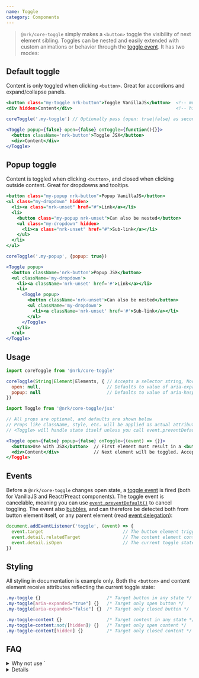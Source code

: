 ```yaml
---
name: Toggle
category: Components
---
```


> `@nrk/core-toggle` simply makes a `<button>` toggle the visibility of next element sibling. Toggles can be nested and easily extended with custom animations or behavior through the [toggle event](#events). It has two modes:

## Default toggle

Content is only toggled when clicking `<button>`. Great for accordions and expand/collapse panels.

```toggle.html
<button class="my-toggle nrk-button">Toggle VanillaJS</button>  <!-- must be <button> -->
<div hidden>Content</div>                                       <!-- hidden prevents flash of unstyled content -->
```
```toggle.js
coreToggle('.my-toggle') // Optionally pass {open: true|false} as second argument to open/close
```
```toggle.jsx
<Toggle popup={false} open={false} onToggle={function(){}}>
  <button className='nrk-button'>Toggle JSX</button>
  <div>Content</div>
</Toggle>
```

## Popup toggle

Content is toggled when clicking `<button>`, and closed when clicking outside content. Great for dropdowns and tooltips.

```popup.html
<button class="my-popup nrk-button">Popup VanillaJS</button>
<ul class="my-dropdown" hidden>
  <li><a class="nrk-unset" href="#">Link</a></li>
  <li>
    <button class="my-popup nrk-unset">Can also be nested</button>
    <ul class="my-dropdown" hidden>
      <li><a class="nrk-unset" href="#">Sub-link</a></li>
    </ul>
  </li>
</ul>
```
```popup.js
coreToggle('.my-popup', {popup: true})
```
```popup.jsx
<Toggle popup>
  <button className='nrk-button'>Popup JSX</button>
  <ul className='my-dropdown'>
    <li><a className='nrk-unset' href='#'>Link</a></li>
    <li>
      <Toggle popup>
        <button className='nrk-unset'>Can also be nested</button>
        <ul className='my-dropdown'>
          <li><a className='nrk-unset' href='#'>Sub-link</a></li>
        </ul>
      </Toggle>
    </li>
  </ul>
</Toggle>
```

## Usage

```js
import coreToggle from '@nrk/core-toggle'

coreToggle(String|Element|Elements, { // Accepts a selector string, NodeList, Element or array of Elements
  open: null,                         // Defaults to value of aria-expanded or false. Use true|false to force open state
  popup: null                         // Defaults to value of aria-haspopup or false. Use true|false to force popup mode
})
```

```jsx
import Toggle from '@nrk/core-toggle/jsx'

// All props are optional, and defaults are shown below
// Props like className, style, etc. will be applied as actual attributes
// <Toggle> will handle state itself unless you call event.preventDefault() in onToggle

<Toggle open={false} popup={false} onToggle={(event) => {}}>
  <button>Use with JSX</button>  // First element must result in a <button>-tag. Accepts both elements and components
  <div>Content</div>             // Next element will be toggled. Accepts both elements and components
</Toggle>
```

## Events

Before a `@nrk/core-toggle` changes open state, a [toggle event](https://www.w3schools.com/jsref/event_ontoggle.asp) is fired (both for VanillaJS and React/Preact components). The toggle event is cancelable, meaning you can use [`event.preventDefault()`](https://developer.mozilla.org/en-US/docs/Web/API/Event/preventDefault) to cancel toggling. The event also [bubbles](https://developer.mozilla.org/en-US/docs/Learn/JavaScript/Building_blocks/Events#Event_bubbling_and_capture), and can therefore be detected both from button element itself, or any parent element (read [event delegation](https://stackoverflow.com/questions/1687296/what-is-dom-event-delegation)):

```js
document.addEventListener('toggle', (event) => {
  event.target                              // The button element triggering toggle event
  event.detail.relatedTarget                // The content element controlled by button
  event.detail.isOpen                       // The current toggle state (before toggle event has run)
})
```

## Styling

All styling in documentation is example only. Both the `<button>` and content element receive attributes reflecting the current toggle state:

```css
.my-toggle {}                         /* Target button in any state */
.my-toggle[aria-expanded="true"] {}   /* Target only open button */
.my-toggle[aria-expanded="false"] {}  /* Target only closed button */

.my-toggle-content {}                 /* Target content in any state */
.my-toggle-content:not([hidden]) {}   /* Target only open content */
.my-toggle-content[hidden] {}         /* Target only closed content */
```

## FAQ
<details>
<summary>Why not use `<details>` instead?</summary>
Despite having a native [`<details>`](https://developer.mozilla.org/en-US/docs/Web/HTML/Element/details) element for expanding/collapsing content, there are several issues regarding [browser support](https://caniuse.com/#feat=details), [styling](https://developer.mozilla.org/en-US/docs/Web/HTML/Element/details#Example_with_styling), [accessibility](http://accessibleculture.org/articles/2012/03/screen-readers-and-details-summary/). Furthermore, polyfills often conflict with other standards such as `<dialog>`.
</details>

<details>
<summary>Why is there no `role="menu"` in dropdowns?</summary>
The [menu role](https://www.w3.org/TR/wai-aria-practices-1.1/examples/menubar/menubar-1/menubar-1.html) is mainly inteded for context menues and toolbars in [application interfaces](https://www.w3.org/TR/wai-aria-1.1/#application), and has quite complex [keyboard navigation](https://www.w3.org/TR/wai-aria-practices-1.1/examples/menubar/menubar-1/menubar-1.html#kbd_label) requirements. As most end users will not expect application behavior in websites and internal web based systems, (implemented) attributes like `aria-controls` and `aria-labelledby` is sufficient for a good user experience.
</details>

<details>
<summary>Why does dropdowns not open on hover?</summary>
Both touch devices and screen readers will have trouble properly interacting with hoverable interfaces (unless more complex fallback logic is implemented). To achieve a consistent and accessible interface, `core-toggle` is designed around click interactions.
</details>

<details>
<summary>Why is there no group-option to achieve a single open toggle?</summary>
Some expand/collapse interfaces like [accordions](https://www.nngroup.com/articles/accordions-complex-content/) behaves like a group - allowing only one expanded area at the time. This pattern however requires more logic and carefully designed animations to avoid confusion over expected scroll position.
<br>
<br>
*Example: The user first opens "Toggle-1", and then "Toggle-2" (which closes "Toggle-1"). Since "Toggle-1" is placed above, the position "Toggle-2" now changes - potentially outside the viewport on smaller devices.
Note: If you do need to implement grouping, you can achieve this by reacting to the toggle event.*
</details>
